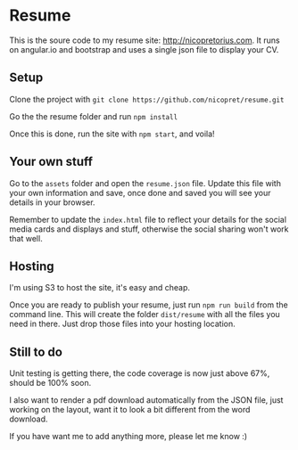 # Resume

This is the soure code to my resume site: http://nicopretorius.com. It runs on angular.io and bootstrap and uses a single json file to display your CV.

## Setup

Clone the project with `git clone https://github.com/nicopret/resume.git`

Go the the resume folder and run `npm install`

Once this is done, run the site with `npm start`, and voila!

## Your own stuff

Go to the `assets` folder and open the `resume.json` file. Update this file with your own information and save, once done and saved you will see your details in your browser.

Remember to update the `index.html` file to reflect your details for the social media cards and displays and stuff, otherwise the social sharing won't work that well.

## Hosting

I'm using S3 to host the site, it's easy and cheap.

Once you are ready to publish your resume, just run `npm run build` from the command line. This will create the folder `dist/resume` with all the files you need in there. Just drop those files into your hosting location.

## Still to do

Unit testing is getting there, the code coverage is now just above 67%, should be 100% soon.

I also want to render a pdf download automatically from the JSON file, just working on the layout, want it to look a bit different from the word download.

If you have want me to add anything more, please let me know :)